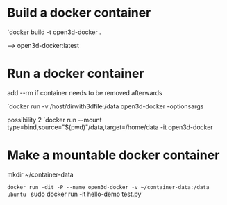 Build a docker container
=========
`docker build -t open3d-docker .

--> open3d-docker:latest

Run a docker container
=========
add --rm if container needs to be removed afterwards

`docker run -v /host/dirwith3dfile:/data open3d-docker -optionsargs

possibility 2
`docker run  --mount type=bind,source="$(pwd)"/data,target=/home/data -it open3d-docker


Make a mountable docker container
========
mkdir ~/container-data

`docker run -dit -P --name open3d-docker -v ~/container-data:/data ubuntu
` sudo docker run -it hello-demo test.py`